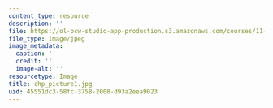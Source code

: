 ```yaml
---
content_type: resource
description: ''
file: https://ol-ocw-studio-app-production.s3.amazonaws.com/courses/11-422-downtown-management-organizations-fall-2006/45551dc358fc37582008d93a2eea9023_chp_picture1.jpg
file_type: image/jpeg
image_metadata:
  caption: ''
  credit: ''
  image-alt: ''
resourcetype: Image
title: chp_picture1.jpg
uid: 45551dc3-58fc-3758-2008-d93a2eea9023
---
```


